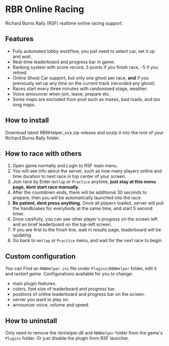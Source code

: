 # RBR Online Racing
Richard Burns Rally (RSF) realtime online racing support.

## Features
- Fully automated lobby workflow, you just need to select car, set it up and *wait*.
- Real-time leaderboard and progress bar in game.
- Ranking system with score record, 3 points if you finish race, -5 if you retired.
- Online Ghost Car support, but only one ghost per race, **and** if you previously set up any time on the current track (recorded any ghost).
- Races start every three minutes with randomised stage, weather.
- Voice announcer when join, leave, prepare etc.
- Some maps are excluded from pool such as mazes, bad roads, and too long maps.

## How to install
Download latest RBNHelper_xxx.zip release and unzip it into the root of your Richard Burns Rally folder.

## How to race with others
1. Open game normally and Login to RSF main menu.
2. You will see info about the server, such as how many players online and time duration to next race in top center of your screen.
3. Join race by Enter `Hotlap` or `Practice` anytime, **just stay at this menu page, dont start race manually**.
4. After the countdown ends, there will be additional 30 seconds to prepare, then you will be automatically launched into the race.
5. **Be patient, dont press anything.** Once all players loaded, server will pull the handbrakes for everybody at the same time, and start 5 second timer.
6. Drive carefully, you can see other player's progress on the screen left and an brief leaderboard on the top-left screen.
7. If you are first to the finish line, wait in results page, leaderboard will be updating.
8. Go back to `Hotlap` or `Practice` menu, and wait for the next race to begin.

## Custom configuration
You can Find an `RBNHelper.ini` file under `Plugins\RBNHelper` folder, edit it and *restart game*.
Configurations available for you to change:
- main plugin features.
- colors, font size of leaderboard and progress bar.
- positions of online leaderboard and progress bar on the screen.
- server you want to play on.
- announcer voice, volume and speed.

## How to uninstall
Only need to remove the rbnhelper.dll and `RBNHelper` folder from the game's `Plugins` folder.
Or just disable the plugin from RSF launcher.